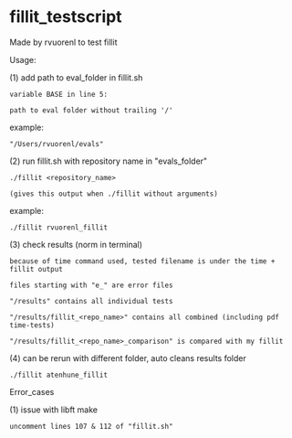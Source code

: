 # fillit_testscript

Made by rvuorenl to test fillit


Usage:

(1) add path to eval_folder in fillit.sh

    variable BASE in line 5:
    
    path to eval folder without trailing '/'
    
example:

    "/Users/rvuorenl/evals"
    

(2) run fillit.sh with repository name in "evals_folder"

    ./fillit <repository_name>
    
    (gives this output when ./fillit without arguments)
    
example:

    ./fillit rvuorenl_fillit
    

(3) check results (norm in terminal)

    because of time command used, tested filename is under the time + fillit output
    
    files starting with "e_" are error files
    
    "/results" contains all individual tests
    
    "/results/fillit_<repo_name>" contains all combined (including pdf time-tests)
    
    "/results/fillit_<repo_name>_comparison" is compared with my fillit
    

(4) can be rerun with different folder, auto cleans results folder

    ./fillit atenhune_fillit
    


Error_cases

(1) issue with libft make

    uncomment lines 107 & 112 of "fillit.sh"
    
